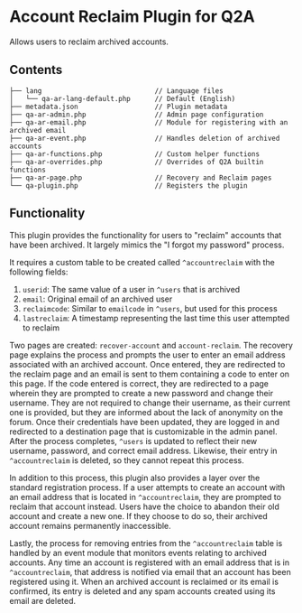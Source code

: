 # Account Reclaim Plugin for Q2A

Allows users to reclaim archived accounts.

## Contents

```
├── lang                            // Language files
│   └── qa-ar-lang-default.php      // Default (English)
├── metadata.json                   // Plugin metadata
├── qa-ar-admin.php                 // Admin page configuration
├── qa-ar-email.php                 // Module for registering with an archived email
├── qa-ar-event.php                 // Handles deletion of archived accounts
├── qa-ar-functions.php             // Custom helper functions
├── qa-ar-overrides.php             // Overrides of Q2A builtin functions
├── qa-ar-page.php                  // Recovery and Reclaim pages
└── qa-plugin.php                   // Registers the plugin
```

## Functionality

This plugin provides the functionality for users to "reclaim" accounts that have been archived.
It largely mimics the "I forgot my password" process.

It requires a custom table to be created called `^accountreclaim` with the following fields:

1. `userid`: The same value of a user in `^users` that is archived
1. `email`: Original email of an archived user
1. `reclaimcode`: Similar to `emailcode` in `^users`, but used for this process
1. `lastreclaim`: A timestamp representing the last time this user attempted to reclaim

Two pages are created: `recover-account` and `account-reclaim`.
The recovery page explains the process and prompts the user to enter an email address associated with an archived account.
Once entered, they are redirected to the reclaim page and an email is sent to them containing a code to enter on this page.
If the code entered is correct, they are redirected to a page wherein they are prompted to create a new password and change their username.
They are not required to change their username, as their current one is provided, but they are informed about the lack of anonymity on the forum.
Once their credentials have been updated, they are logged in and redirected to a destination page that is customizable in the admin panel.
After the process completes, `^users` is updated to reflect their new username, password, and correct email address.
Likewise, their entry in `^accountreclaim` is deleted, so they cannot repeat this process.

In addition to this process, this plugin also provides a layer over the standard registration process.
If a user attempts to create an account with an email address that is located in `^accountreclaim`, they are prompted to reclaim that account instead.
Users have the choice to abandon their old account and create a new one.
If they choose to do so, their archived account remains permanently inaccessible.

Lastly, the process for removing entries from the `^accountreclaim` table is handled by an event module that monitors events relating to archived accounts.
Any time an account is registered with an email address that is in `^accountreclaim`, that address is notified via email that an account has been registered using it.
When an archived account is reclaimed or its email is confirmed, its entry is deleted and any spam accounts created using its email are deleted.